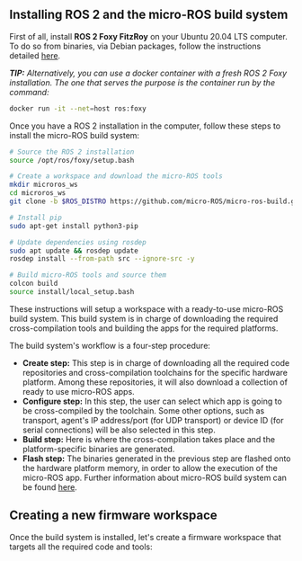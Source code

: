 ## Installing ROS 2 and the micro-ROS build system

First of all, install **ROS 2 Foxy FitzRoy** on your Ubuntu 20.04 LTS computer.
To do so from binaries, via Debian packages, follow the instructions detailed
[here](https://index.ros.org/doc/ros2/Installation/Foxy/Linux-Install-Debians/).

***TIP:** Alternatively, you can use a docker container with a fresh ROS 2 Foxy installation. The one that serves
the purpose is the container run by the command:*

```bash
docker run -it --net=host ros:foxy
```

Once you have a ROS 2 installation in the computer, follow these steps to install the micro-ROS build system:

```bash
# Source the ROS 2 installation
source /opt/ros/foxy/setup.bash

# Create a workspace and download the micro-ROS tools
mkdir microros_ws
cd microros_ws
git clone -b $ROS_DISTRO https://github.com/micro-ROS/micro-ros-build.git src/micro-ros-build

# Install pip
sudo apt-get install python3-pip

# Update dependencies using rosdep
sudo apt update && rosdep update
rosdep install --from-path src --ignore-src -y

# Build micro-ROS tools and source them
colcon build
source install/local_setup.bash
```

These instructions will setup a workspace with a ready-to-use micro-ROS build system.
This build system is in charge of downloading the required cross-compilation tools and building the apps for the
required platforms.

The build system's workflow is a four-step procedure:

* **Create step:** This step is in charge of downloading all the required code repositories and cross-compilation
  toolchains for the specific hardware platform. Among these repositories, it will also download a collection of ready
  to use micro-ROS apps.
* **Configure step:** In this step, the user can select which app is going to be cross-compiled by the toolchain.
  Some other options, such as transport, agent's IP address/port (for UDP transport) or device ID (for serial connections) will be also selected in this step.
* **Build step:** Here is where the cross-compilation takes place and the platform-specific binaries are generated.
* **Flash step:** The binaries generated in the previous step are flashed onto the hardware platform memory,
  in order to allow the execution of the micro-ROS app.
Further information about micro-ROS build system can be found
[here](https://github.com/micro-ROS/micro-ros-build/tree/dashing/micro_ros_setup).

## Creating a new firmware workspace

Once the build system is installed, let's create a firmware workspace that targets all the required code and tools:
